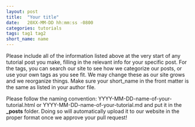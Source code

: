 ```yaml
---
layout: post
title:  "Your title"
date:   20XX-MM-DD hh:mm:ss -0800
categories: tutorials
tags: tag1 tag2 
short_name: name
---
```


Please include all of the information listed above at the very start of any tutorial post you make, filling in the relevant info for your specific post. For the tags, you can search our site to see how we categorize our posts, or use your own tags as you see fit. We may change these as our site grows and we reorganize things. Make sure your short_name in the front matter is the same as listed in your author file.

Please follow the naming convention: YYYY-MM-DD-name-of-your-tutorial.html or YYYY-MM-DD-name-of-your-tutorial.md and put it in the **_posts** folder. Doing so will automatically upload it to our website in the proper format once we approve your pull request!
